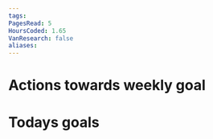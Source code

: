 ```yaml
---
tags: 
PagesRead: 5
HoursCoded: 1.65
VanResearch: false
aliases:
---
```

# Actions towards weekly goal
# Todays goals